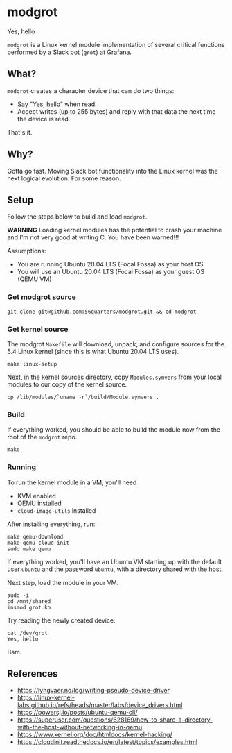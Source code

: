 # modgrot

Yes, hello

`modgrot` is a Linux kernel module implementation of several critical
functions performed by a Slack bot (`grot`) at Grafana.

## What?

`modgrot` creates a character device that can do two things:

* Say "Yes, hello" when read.
* Accept writes (up to 255 bytes) and reply with that data the next time
  the device is read.

That's it.

## Why?

Gotta go fast. Moving Slack bot functionality into the Linux kernel was
the next logical evolution. For some reason.

## Setup

Follow the steps below to build and load `modgrot`.

**WARNING** Loading kernel modules has the potential to crash your machine
and I'm not very good at writing C. You have been warned!!!

Assumptions:

* You are running Ubuntu 20.04 LTS (Focal Fossa) as your host OS
* You will use an Ubuntu 20.04 LTS (Focal Fossa) as your guest OS (QEMU VM)

### Get modgrot source

```
git clone git@github.com:56quarters/modgrot.git && cd modgrot
```

### Get kernel source

The modgrot `Makefile` will download, unpack, and configure sources for the
5.4 Linux kernel (since this is what Ubuntu 20.04 LTS uses).

```
make linux-setup
```

Next, in the kernel sources directory, copy `Modules.symvers` from your local
modules to our copy of the kernel source.

```
cp /lib/modules/`uname -r`/build/Module.symvers .
```

### Build

If everything worked, you should be able to build the module now from the
root of the `modgrot` repo.

```
make
```

### Running

To run the kernel module in a VM, you'll need

* KVM enabled
* QEMU installed
* `cloud-image-utils` installed

After installing everything, run:

```
make qemu-download
make qemu-cloud-init
sudo make qemu
```

If everything worked, you'll have an Ubuntu VM starting up with the default
user `ubuntu` and the password `ubuntu`, with a directory shared with the host.

Next step, load the module in your VM.

```
sudo -i
cd /mnt/shared
insmod grot.ko
```

Try reading the newly created device.

```
cat /dev/grot
Yes, hello
```

Bam.

## References

* https://lyngvaer.no/log/writing-pseudo-device-driver
* https://linux-kernel-labs.github.io/refs/heads/master/labs/device_drivers.html
* https://powersj.io/posts/ubuntu-qemu-cli/
* https://superuser.com/questions/628169/how-to-share-a-directory-with-the-host-without-networking-in-qemu
* https://www.kernel.org/doc/htmldocs/kernel-hacking/
* https://cloudinit.readthedocs.io/en/latest/topics/examples.html
